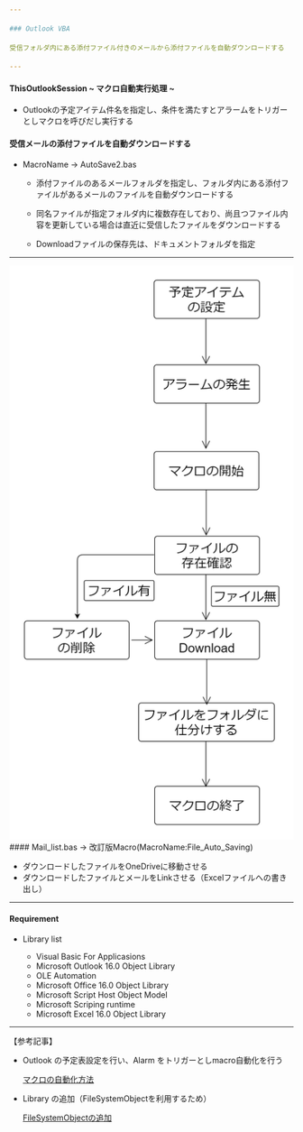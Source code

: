 ```yaml
---

### Outlook VBA

受信フォルダ内にある添付ファイル付きのメールから添付ファイルを自動ダウンロードする

---
```


#### ThisOutlookSession  ~ マクロ自動実行処理 ~

* Outlookの予定アイテム件名を指定し、条件を満たすとアラームをトリガーとしマクロを呼びだし実行する

#### 受信メールの添付ファイルを自動ダウンロードする

* MacroName -> AutoSave2.bas

  * 添付ファイルのあるメールフォルダを指定し、フォルダ内にある添付ファイルがあるメールのファイルを自動ダウンロードする

  * 同名ファイルが指定フォルダ内に複数存在しており、尚且つファイル内容を更新している場合は直近に受信したファイルをダウンロードする

  * Downloadファイルの保存先は、ドキュメントフォルダを指定

---
<img src="https://github.com/TA1851/Outlook_file_download/blob/main/img/File_DL.png">
#### Mail_list.bas -> 改訂版Macro(MacroName:File_Auto_Saving)

* ダウンロードしたファイルをOneDriveに移動させる
* ダウンロードしたファイルとメールをLinkさせる（Excelファイルへの書き出し）

---
#### Requirement

* Library list

  * Visual Basic For Applicasions
  * Microsoft Outlook 16.0 Object Library
  * OLE Automation
  * Microsoft Office 16.0 Object Library
  * Microsoft Script Host Object Model
  * Microsoft Scriping runtime
  * Microsoft Excel 16.0 Object Library

---

【参考記事】
 
* Outlook の予定表設定を行い、Alarm をトリガーとしmacro自動化を行う

  [マクロの自動化方法](https://extan.jp/?p=866&cpage=1&unapproved=1125&moderation-hash=02ff48a4830507554d307dde3b90caf0#:~:text=%E3%81%93%E3%81%AE%E3%83%9E%E3%82%AF%E3%83%AD%E3%82%92ThisOutlookSession%E3%81%AB%E8%BF%BD%E5%8A%A0)

* Library の追加（FileSystemObjectを利用するため）

  [FileSystemObjectの追加](https://www.tipsfound.com/vba/18001)
